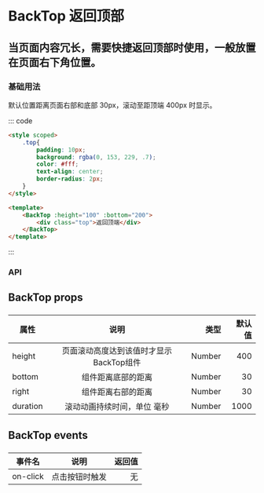 # BackTop 返回顶部
当页面内容冗长，需要快捷返回顶部时使用，一般放置在页面右下角位置。
-----
### 基础用法
默认位置距离页面右部和底部 30px，滚动至距顶端 400px 时显示。

::: code
```html
<style scoped>
    .top{
        padding: 10px;
        background: rgba(0, 153, 229, .7);
        color: #fff;
        text-align: center;
        border-radius: 2px;
    }
</style>

<template>
    <BackTop :height="100" :bottom="200">
        <div class="top">返回顶端</div>
    </BackTop>
</template>
```
:::
###
### API
## BackTop props
###
属性|说明|类型|默认值
---|:--:|---:|---:
height|页面滚动高度达到该值时才显示BackTop组件|Number|400
bottom|组件距离底部的距离|Number|30
right|组件距离右部的距离|Number|30
duration|滚动动画持续时间，单位 毫秒|Number|1000
## BackTop events
###
事件名|说明|返回值
---|:--:|---:
on-click|点击按钮时触发|无


